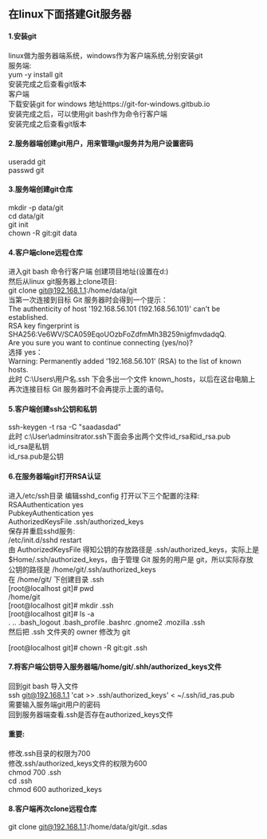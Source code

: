 ## 在linux下面搭建Git服务器  
#### 1.安装git  
linux做为服务器端系统，windows作为客户端系统,分别安装git  
服务端:  
yum -y install git  
安装完成之后查看git版本  
客户端  
下载安装git for windows 地址https://git-for-windows.gitbub.io  
安装完成之后，可以使用git bash作为命令行客户端  
安装完成之后查看git版本  
#### 2.服务器端创建git用户，用来管理git服务并为用户设置密码  
useradd git  
passwd git  
#### 3.服务端创建git仓库  
mkdir -p data/git  
cd data/git  
git init  
chown -R git:git data  
#### 4.客户端clone远程仓库  
进入git bash 命令行客户端 创建项目地址(设置在d:)  
然后从linux git服务器上clone项目:  
git clone git@192.168.1.1:/home/data/git  
当第一次连接到目标 Git 服务器时会得到一个提示：  
The authenticity of host '192.168.56.101 (192.168.56.101)' can't be established.  
RSA key fingerprint is SHA256:Ve6WV/SCA059EqoUOzbFoZdfmMh3B259nigfmvdadqQ.  
Are you sure you want to continue connecting (yes/no)?  
选择 yes：  
Warning: Permanently added '192.168.56.101' (RSA) to the list of known hosts.  
此时 C:\Users\用户名\.ssh 下会多出一个文件 known_hosts，以后在这台电脑上再次连接目标 Git 服务器时不会再提示上面的语句。  
#### 5.客户端创建ssh公钥和私钥  
ssh-keygen -t rsa -C "saadasdad"  
此时 c:\User\adminsitrator\.ssh下面会多出两个文件id_rsa和id_rsa.pub  
id_rsa是私钥  
id_rsa.pub是公钥  
#### 6.在服务器端git打开RSA认证  
进入/etc/ssh目录 编辑sshd_config 打开以下三个配置的注释:  
RSAAuthentication yes  
PubkeyAuthentication yes  
AuthorizedKeysFile .ssh/authorized_keys  
保存并重启sshd服务:  
/etc/init.d/sshd restart  
由 AuthorizedKeysFile 得知公钥的存放路径是 .ssh/authorized_keys，实际上是 $Home/.ssh/authorized_keys，由于管理 Git 服务的用户是 git，所以实际存放公钥的路径是 /home/git/.ssh/authorized_keys  
在 /home/git/ 下创建目录 .ssh  
[root@localhost git]# pwd  
/home/git  
[root@localhost git]# mkdir .ssh  
[root@localhost git]# ls -a  
. .. .bash_logout .bash_profile .bashrc .gnome2 .mozilla .ssh  
然后把 .ssh 文件夹的 owner 修改为 git  
  
[root@localhost git]# chown -R git:git .ssh  
#### 7.将客户端公钥导入服务器端/home/git/.shh/authorized_keys文件  
回到git bash 导入文件  
ssh git@192.168.1.1 'cat >> .ssh/authorized_keys' < ~/.ssh/id_ras.pub  
需要输入服务端git用户的密码  
回到服务器端查看.ssh是否存在authorized_keys文件  
#### 重要:  
修改.ssh目录的权限为700  
修改.ssh/authorized_keys文件的权限为600  
chmod 700 .ssh  
cd .ssh  
chmod 600 authorized_keys  
#### 8.客户端再次clone远程仓库  
git clone git@192.168.1.1:/home/data/git/git..sdas  